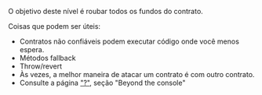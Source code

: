 O objetivo deste nível é roubar todos os fundos do contrato.

Coisas que podem ser úteis:
* Contratos não confiáveis ​​podem executar código onde você menos espera.
* Métodos fallback
* Throw/revert
* Às vezes, a melhor maneira de atacar um contrato é com outro contrato.
* Consulte a página ["?"](https://lux.openzeppelin.com/help), seção "Beyond the console"
